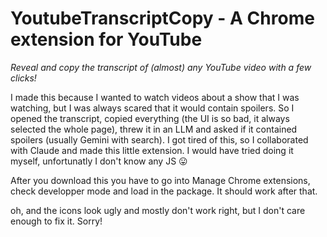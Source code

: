 # YoutubeTranscriptCopy - A Chrome extension for YouTube
*Reveal and copy the transcript of (almost) any YouTube video with a few clicks!*

I made this because I wanted to watch videos about a show that I was watching, but I was always scared that it would contain spoilers. So I opened the transcript, copied everything (the UI is so bad, it always selected the whole page), threw it in an LLM and asked if it contained spoilers (usually Gemini with search).
I got tired of this, so I collaborated with Claude and made this little extension. I would have tried doing it myself, unfortunatly I don't know any JS 😛

After you download this you have to go into Manage Chrome extensions, check developper mode and load in the package. It should work after that.

oh, and the icons look ugly and mostly don't work right, but I don't care enough to fix it. Sorry!
